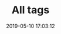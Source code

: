 ---
layout: "tags"
title: All tags
date: 2019-05-10 17:03:12
type: "tags"
description: "Drop the tags attached to you."
header-img: "img/header_img/tag-bg.png"
comments: false
---